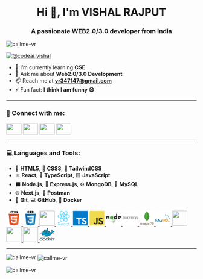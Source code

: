 <h1 align="center">Hi 👋, I'm VISHAL RAJPUT</h1>
<h3 align="center">A passionate WEB2.0/3.0 developer from India</h3>

<p align="left"> <img src="https://komarev.com/ghpvc/?username=callme-vr&label=Profile%20views&color=0e75b6&style=flat" alt="callme-vr" /> </p>

<p align="left"> 
  <a href="https://twitter.com/@codeai_vishal" target="blank">
    <img src="https://img.shields.io/twitter/follow/@codeai_vishal?logo=twitter&style=for-the-badge" alt="@codeai_vishal" />
  </a> 
</p>

- 🌱 I’m currently learning **CSE**
- 💬 Ask me about **Web2.0/3.0 Development**
- 📫 Reach me at **vr347147@gmail.com**
- ⚡ Fun fact: **I think I am funny 😄**

---

### 🔗 Connect with me:
<p align="left">
  <a href="https://twitter.com/@codeai_vishal" target="blank"><img align="center" src="https://raw.githubusercontent.com/rahuldkjain/github-profile-readme-generator/master/src/images/icons/Social/twitter.svg" height="30" width="40" /></a>
  <a href="https://linkedin.com/in/vishal rajput" target="blank"><img align="center" src="https://raw.githubusercontent.com/rahuldkjain/github-profile-readme-generator/master/src/images/icons/Social/linked-in-alt.svg" height="30" width="40" /></a>
  <a href="https://www.leetcode.com/vishal1_rajput" target="blank"><img align="center" src="https://raw.githubusercontent.com/rahuldkjain/github-profile-readme-generator/master/src/images/icons/Social/leet-code.svg" height="30" width="40" /></a>
  <a href="https://discord.gg/callme_vsr" target="blank"><img align="center" src="https://raw.githubusercontent.com/rahuldkjain/github-profile-readme-generator/master/src/images/icons/Social/discord.svg" height="30" width="40" /></a>
</p>

---

### 💻 Languages and Tools:

- 📄 **HTML5**, 🎨 **CSS3**, 🎨 **TailwindCSS**
- ⚛ **React**, 🔷 **TypeScript**, 🟨 **JavaScript**
- ⬛ **Node.js**, 🔁 **Express.js**, ⚙️ **MongoDB**, 🐬 **MySQL**
- 🌐 **Next.js**, 🧪 **Postman**
- 🐙 **Git**, 💻 **GitHub**, 🐳 **Docker**

<p align="left">
  <a href="https://www.w3.org/html/" target="_blank" rel="noreferrer"> <img src="https://raw.githubusercontent.com/devicons/devicon/master/icons/html5/html5-original-wordmark.svg" width="40" height="40"/> </a>
  <a href="https://www.w3schools.com/css/" target="_blank" rel="noreferrer"> <img src="https://raw.githubusercontent.com/devicons/devicon/master/icons/css3/css3-original-wordmark.svg" width="40" height="40"/> </a>
  <a href="https://tailwindcss.com/" target="_blank" rel="noreferrer"> <img src="https://www.vectorlogo.zone/logos/tailwindcss/tailwindcss-icon.svg" width="40" height="40"/> </a>
  <a href="https://reactjs.org/" target="_blank" rel="noreferrer"> <img src="https://raw.githubusercontent.com/devicons/devicon/master/icons/react/react-original-wordmark.svg" width="40" height="40"/> </a>
  <a href="https://www.typescriptlang.org/" target="_blank" rel="noreferrer"> <img src="https://raw.githubusercontent.com/devicons/devicon/master/icons/typescript/typescript-original.svg" width="40" height="40"/> </a>
  <a href="https://developer.mozilla.org/en-US/docs/Web/JavaScript" target="_blank" rel="noreferrer"> <img src="https://raw.githubusercontent.com/devicons/devicon/master/icons/javascript/javascript-original.svg" width="40" height="40"/> </a>
  <a href="https://nodejs.org" target="_blank" rel="noreferrer"> <img src="https://raw.githubusercontent.com/devicons/devicon/master/icons/nodejs/nodejs-original-wordmark.svg" width="40" height="40"/> </a>
  <a href="https://expressjs.com" target="_blank" rel="noreferrer"> <img src="https://raw.githubusercontent.com/devicons/devicon/master/icons/express/express-original-wordmark.svg" width="40" height="40"/> </a>
  <a href="https://www.mongodb.com/" target="_blank" rel="noreferrer"> <img src="https://raw.githubusercontent.com/devicons/devicon/master/icons/mongodb/mongodb-original-wordmark.svg" width="40" height="40"/> </a>
  <a href="https://www.mysql.com/" target="_blank" rel="noreferrer"> <img src="https://raw.githubusercontent.com/devicons/devicon/master/icons/mysql/mysql-original-wordmark.svg" width="40" height="40"/> </a>
  <a href="https://nextjs.org/" target="_blank" rel="noreferrer"> <img src="https://cdn.worldvectorlogo.com/logos/nextjs-2.svg" width="40" height="40"/> </a>
  <a href="https://postman.com" target="_blank" rel="noreferrer"> <img src="https://www.vectorlogo.zone/logos/getpostman/getpostman-icon.svg" width="40" height="40"/> </a>
  <a href="https://git-scm.com/" target="_blank" rel="noreferrer"> <img src="https://www.vectorlogo.zone/logos/git-scm/git-scm-icon.svg" width="40" height="40"/> </a>
  <a href="https://www.docker.com/" target="_blank" rel="noreferrer"> <img src="https://raw.githubusercontent.com/devicons/devicon/master/icons/docker/docker-original-wordmark.svg" width="40" height="40"/> </a>
</p>

---

<p><img align="left" src="https://github-readme-stats.vercel.app/api/top-langs?username=callme-vr&show_icons=true&locale=en&layout=compact" alt="callme-vr" /></p>

<p>&nbsp;<img align="center" src="https://github-readme-stats.vercel.app/api?username=callme-vr&show_icons=true&locale=en" alt="callme-vr" /></p>

<p><img align="center" src="https://github-readme-streak-stats.herokuapp.com/?user=callme-vr&" alt="callme-vr" /></p>
